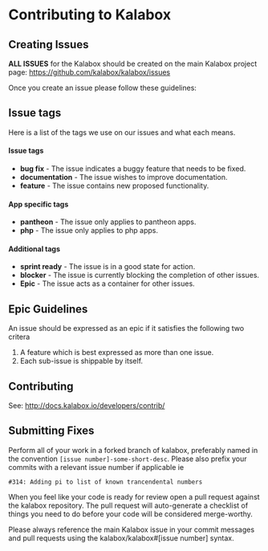 Contributing to Kalabox
=======================

Creating Issues
---------------

**ALL ISSUES** for the Kalabox should be created on the main Kalabox
project page: https://github.com/kalabox/kalabox/issues

Once you create an issue please follow these guidelines:

Issue tags
----------

Here is a list of the tags we use on our issues and what each means.

#### Issue tags

* **bug fix** - The issue indicates a buggy feature that needs to be fixed.
* **documentation** - The issue wishes to improve documentation.
* **feature** - The issue contains new proposed functionality.

#### App specific tags

* **pantheon** - The issue only applies to pantheon apps.
* **php** - The issue only applies to php apps.

#### Additional tags

* **sprint ready** - The issue is in a good state for action.
* **blocker** - The issue is currently blocking the completion of other issues.
* **Epic** - The issue acts as a container for other issues.

Epic Guidelines
---------------

An issue should be expressed as an epic if it satisfies the following two
critera

1. A feature which is best expressed as more than one issue.
2. Each sub-issue is shippable by itself.

Contributing
--------------------------

See: http://docs.kalabox.io/developers/contrib/

Submitting Fixes
----------------

Perform all of your work in a forked branch of kalabox, preferably named in the
convention `[issue number]-some-short-desc`. Please also prefix your commits
with a relevant issue number if applicable ie

`#314: Adding pi to list of known trancendental numbers`

When you feel like your code is ready for review open a pull request against
the kalabox repository. The pull request will auto-generate a checklist
of things you need to do before your code will be considered merge-worthy.

Please always reference the main Kalabox issue in your commit messages and pull
requests using the kalabox/kalabox#[issue number] syntax.
